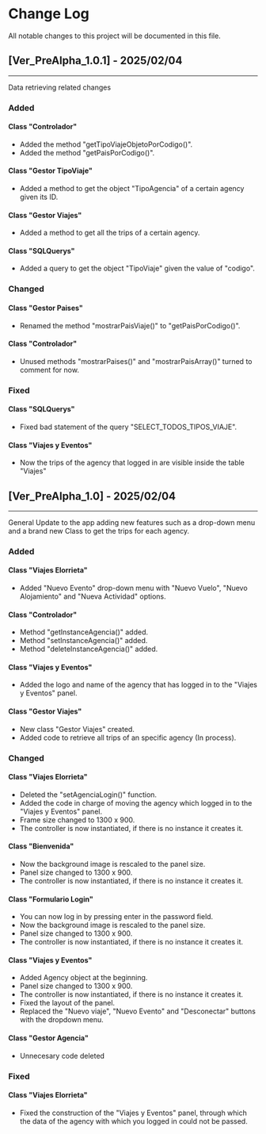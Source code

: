 # Change Log
All notable changes to this project will be documented in this file.

## [Ver_PreAlpha_1.0.1] - 2025/02/04
---
Data retrieving related changes

### Added
#### Class "Controlador"
- Added the method "getTipoViajeObjetoPorCodigo()".
- Added the method "getPaisPorCodigo()".
#### Class "Gestor TipoViaje"
- Added a method to get the object "TipoAgencia" of a certain agency given its ID.
#### Class "Gestor Viajes"
- Added a method to get all the trips of a certain agency.
#### Class "SQLQuerys"
- Added a query to get the object "TipoViaje" given the value of "codigo".
### Changed
#### Class "Gestor Paises"
- Renamed the method "mostrarPaisViaje()" to "getPaisPorCodigo()".
#### Class "Controlador"
- Unused methods "mostrarPaises()" and "mostrarPaisArray()" turned to comment for now.
### Fixed 
#### Class "SQLQuerys"
- Fixed bad statement of the query "SELECT_TODOS_TIPOS_VIAJE".
#### Class "Viajes y Eventos"
- Now the trips of the agency that logged in are visible inside the table "Viajes"


## [Ver_PreAlpha_1.0] - 2025/02/04
---
General Update to the app adding new features such as a drop-down menu and a brand new Class to get the trips for each agency.
### Added
#### Class "Viajes Elorrieta"
- Added "Nuevo Evento" drop-down menu with "Nuevo Vuelo", "Nuevo Alojamiento" and "Nueva Actividad" options.
#### Class "Controlador"
 - Method "getInstanceAgencia()" added.
 - Method "setInstanceAgencia()" added.
 - Method "deleteInstanceAgencia()" added.
####  Class "Viajes y Eventos"
- Added the logo and name of the agency that has logged in to the "Viajes y Eventos" panel.
#### Class "Gestor Viajes"
- New class "Gestor Viajes" created.
- Added code to retrieve all trips of an specific agency (In process).
### Changed
#### Class "Viajes Elorrieta"
- Deleted the "setAgenciaLogin()" function.
- Added the code in charge of moving the agency which logged in to the "Viajes y Eventos" panel.
- Frame size changed to 1300 x 900.
- The controller is now instantiated, if there is no instance it creates it.
#### Class "Bienvenida"
 - Now the background image is rescaled to the panel size.
 - Panel size changed to 1300 x 900.
 - The controller is now instantiated, if there is no instance it creates it.
#### Class "Formulario Login"
- You can now log in by pressing enter in the password field.
- Now the background image is rescaled to the panel size. 
- Panel size changed to 1300 x 900.
- The controller is now instantiated, if there is no instance it creates it.
#### Class "Viajes y Eventos"
 - Added Agency object at the beginning. 
 - Panel size changed to 1300 x 900.
 - The controller is now instantiated, if there is no instance it creates it.
 - Fixed the layout of the panel.
 - Replaced the "Nuevo viaje", "Nuevo Evento" and "Desconectar" buttons with the dropdown menu.
#### Class "Gestor Agencia"
-  Unnecesary code deleted
### Fixed
#### Class "Viajes Elorrieta"
 - Fixed the construction of the "Viajes y Eventos" panel, through which the data of the agency with which you logged in could not be passed.